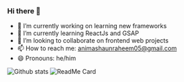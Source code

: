 ### Hi there 👋


- 🔭 I’m currently working on learning new frameworks
- 🌱 I’m currently learning ReactJs and GSAP
- 👯 I’m looking to collaborate on frontend web projects
- 📫 How to reach me: animashaunraheem05@gmail.com
- 😄 Pronouns: he/him

![Github stats](https://github-readme-stats.vercel.app/api?username=raheemthedev)
![ReadMe Card](https://github-readme-stats.vercel.app/api/pin/?username=raheemthedev&repo=YourRepositoryName)
